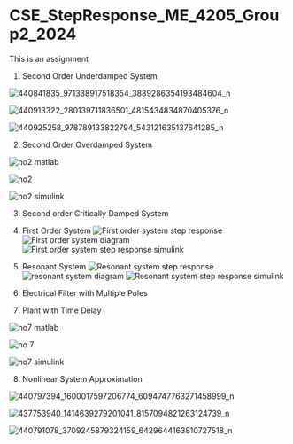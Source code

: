 # CSE_StepResponse_ME_4205_Group2_2024
This is an assignment

1. Second Order Underdamped System

![440841835_971338917518354_3889286354193484604_n](https://github.com/DeanLoisaga/CSE_StepResponse_ME_4205_Group2_2024/assets/159033676/0d404658-b2e7-45c9-bd6c-644a83e59345)

![440913322_280139711836501_4815434834870405376_n](https://github.com/DeanLoisaga/CSE_StepResponse_ME_4205_Group2_2024/assets/159033676/162e908d-fda5-45ea-a56a-e7d565074e41)

![440925258_978789133822794_543121635137641285_n](https://github.com/DeanLoisaga/CSE_StepResponse_ME_4205_Group2_2024/assets/159033676/4e5f0987-b7b5-4542-a783-6ced0006180a)


2. Second Order Overdamped System

![no2 matlab](https://github.com/DeanLoisaga/CSE_StepResponse_ME_4205_Group2_2024/assets/159403287/bd65f8ba-b601-4967-ac53-74a3adba60cf)

![no2](https://github.com/DeanLoisaga/CSE_StepResponse_ME_4205_Group2_2024/assets/159403287/91e16fb5-5d8f-4b2f-86e9-eeca66e05103)

![no2 simulink](https://github.com/DeanLoisaga/CSE_StepResponse_ME_4205_Group2_2024/assets/159403287/5fc8f870-1ccd-48d6-b155-d996f4d232bf)

3. Second order Critically Damped System

4. First Order System
![First order system step response](https://github.com/eunragusante/CSE_StepResponse_ME_4205_Group2_2024/assets/159035507/6c88723b-a5a1-40da-9abf-b2a4c07ac0c0)
![FIrst order system diagram](https://github.com/eunragusante/CSE_StepResponse_ME_4205_Group2_2024/assets/159035507/5b420701-685f-4c8f-a212-362632ba8431)
![First order system step response simulink](https://github.com/eunragusante/CSE_StepResponse_ME_4205_Group2_2024/assets/159035507/d1110ff5-98f4-4f90-a45f-965679783dee)

5. Resonant System
![Resonant system step response](https://github.com/eunragusante/CSE_StepResponse_ME_4205_Group2_2024/assets/159035507/b9e40d46-bdc1-4d3f-a16f-9034632923e2)
![resonant system diagram](https://github.com/eunragusante/CSE_StepResponse_ME_4205_Group2_2024/assets/159035507/6c6184e9-79c7-4816-a8b1-df1e2875cb09)
![Resonant system step response simulink](https://github.com/eunragusante/CSE_StepResponse_ME_4205_Group2_2024/assets/159035507/5d6c1408-6664-4682-b215-05e89bbc06fb)

6. Electrical Filter with Multiple Poles

7. Plant with Time Delay

![no7 matlab](https://github.com/DeanLoisaga/CSE_StepResponse_ME_4205_Group2_2024/assets/159403287/8823eeea-306b-4d96-931e-f2c005d7e79f)

![no 7](https://github.com/DeanLoisaga/CSE_StepResponse_ME_4205_Group2_2024/assets/159403287/125fd06a-30e1-470d-a39a-edca52cb8ada)

![no7 simulink](https://github.com/DeanLoisaga/CSE_StepResponse_ME_4205_Group2_2024/assets/159403287/c4346d3c-922f-467b-8d6a-dafabf9e3552)

8. Nonlinear System Approximation

![440797394_1600017597206774_6094747763271458999_n](https://github.com/DeanLoisaga/CSE_StepResponse_ME_4205_Group2_2024/assets/159033676/3f1f039e-4d71-4ae8-a3f4-74388fa6be8e)

![437753940_1414639279201041_8157094821263124739_n](https://github.com/DeanLoisaga/CSE_StepResponse_ME_4205_Group2_2024/assets/159033676/16e9fb52-9147-4085-be13-aac62c8425f9)

![440791078_3709245879324159_6429644163810727518_n](https://github.com/DeanLoisaga/CSE_StepResponse_ME_4205_Group2_2024/assets/159033676/0f3b9030-55a8-4289-9afb-98af9739a845)

